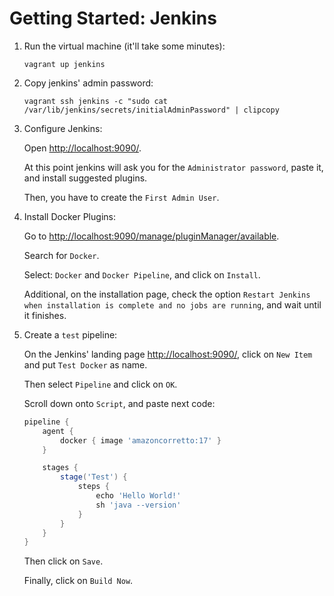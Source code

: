 # Getting Started: Jenkins

1. Run the virtual machine (it'll take some minutes):

    ```shell
    vagrant up jenkins
    ```

2. Copy jenkins' admin password:

    ```shell
    vagrant ssh jenkins -c "sudo cat /var/lib/jenkins/secrets/initialAdminPassword" | clipcopy
    ```

3. Configure Jenkins:

    Open <http://localhost:9090/>.

    At this point jenkins will ask you for
    the `Administrator password`, paste it, and install suggested plugins.

    Then, you have to create the `First Admin User`.

4. Install Docker Plugins:

    Go to <http://localhost:9090/manage/pluginManager/available>.

    Search for `Docker`.

    Select: `Docker` and `Docker Pipeline`, and click on `Install`.

    Additional, on the installation page, check the option
    `Restart Jenkins when installation is complete and no jobs are running`, and wait until it finishes.

5. Create a `test` pipeline:

    On the Jenkins' landing page <http://localhost:9090/>, click on `New Item` and put `Test Docker` as name.

    Then select `Pipeline` and click on `OK`.

    Scroll down onto `Script`, and paste next code:

    ```groovy
    pipeline {
        agent {
            docker { image 'amazoncorretto:17' }
        }

        stages {
            stage('Test') {
                steps {
                    echo 'Hello World!'
                    sh 'java --version'
                }
            }
        }
    }
    ```

    Then click on `Save`.

    Finally, click on `Build Now`.
